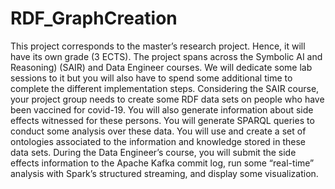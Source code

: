# RDF_GraphCreation
This project corresponds to the master’s research project. Hence, it will have its own grade (3 ECTS). The project spans across the Symbolic AI and Reasoning) (SAIR) and Data Engineer courses. We will dedicate some lab sessions to it but you will also have to spend some additional time to complete the different implementation steps. Considering the SAIR course, your project group needs to create some RDF data sets on people who have been vaccined for covid-19. You will also generate information about side effects witnessed for these persons. You will generate SPARQL queries to conduct some analysis over these data. You will use and create a set of ontologies associated to the information and knowledge stored in these data sets. During the Data Engineer’s course, you will submit the side effects information to the Apache Kafka commit log, run some “real-time” analysis with Spark’s structured streaming, and display some visualization.
